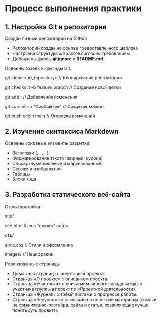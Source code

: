 # Процесс выполнения практики

## 1. Настройка Git и репозитория

Создан личный репозиторий на GitHub

- Репозиторий создан на основе предоставленного шаблона
- Настроена структура каталогов согласно требованиям
- Добавлены файлы **gitignore** и **README.md**

Освоены базовые команды Git:

git clone <url_repository>    // Клонирование репозитории

git checkout -b feature_branch   // Создание новой ветки

git add :    // Добавление изменения

git commit -n "Сообщение"    // Создание комнат

git push origin main    // Отправка изменений

## 2. Изучение синтаксиса Markdown

Освоены основные элементы разметки:

- Заголовки (, , , , )
- Форматирование текста (жирный, куроие)
- Списки (нумерованные и маркированные)
- Ссылки и изображения
- Таблицы
- Блоки кода

## 3. Разработка статического веб-сайта

Структура сайта

site/

site.html #весь "секлет" сайта

css/

style.css // Стили и оформление

images/ // Нецифралин

Реализованные страницы

- Домашняя страница с аннотацией проекта.
- Страница «О проекте» с описанием проекта.
- Страница «Участники» с описанием личного вклада каждого участника группы в проект по «Проектной деятельности».
- Страница «Журнал» с тремя постами о прогрессе работы.
- Страница «Ресурсы» со ссылками на полезные материалы (ссылки на организацию-партнёра, сайты и статьи, позволяющие лучше понять суть проекта).